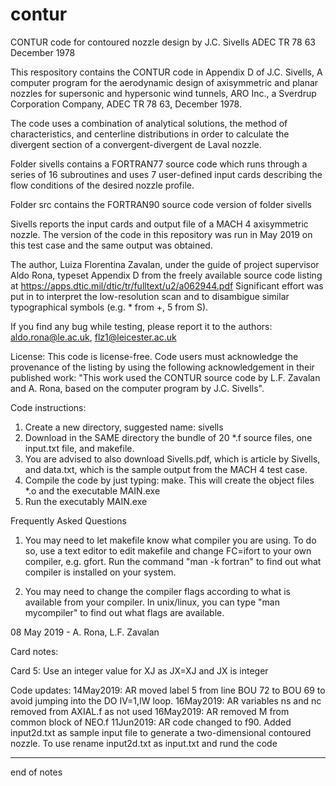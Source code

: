 # contur
CONTUR code for contoured nozzle design by J.C. Sivells ADEC TR 78 63 December 1978

This respository contains the CONTUR code in 
Appendix D of J.C. Sivells, A computer program for the aerodynamic
design of axisymmetric and planar nozzles for supersonic and hypersonic
wind tunnels, ARO Inc., a Sverdrup Corporation Company, ADEC TR 78 63,
December 1978.

The code uses a combination of analytical solutions, the method of 
characteristics, and centerline distributions in order to calculate the
divergent section of a convergent-divergent de Laval nozzle.
 
Folder sivells contains a FORTRAN77 source code which runs through 
a series of 16 subroutines and uses 7 user-defined input cards
describing the flow conditions of the desired nozzle profile.

Folder src contains the FORTRAN90 source code version of folder sivells

Sivells reports the input cards and output file of a MACH 4 
axisymmetric nozzle. The version of the code in this repository was
run in May 2019 on this test case and the same output was obtained.
 
The author, Luiza Florentina Zavalan, under the guide of project
supervisor Aldo Rona, typeset Appendix D from the freely available
source code listing at 
https://apps.dtic.mil/dtic/tr/fulltext/u2/a062944.pdf
Significant effort was put in to interpret the low-resolution scan and
to disambigue similar typographical symbols (e.g. * from +, 5 from S).

If you find any bug while testing, please report it to the authors: 
aldo.rona@le.ac.uk, flz1@leicester.ac.uk

License: This code is license-free. Code users must acknowledge the
provenance of the listing by using the following acknowledgement in
their published work: "This work
used the CONTUR source code by L.F. Zavalan and A. Rona, based on the
computer program by J.C. Sivells".

Code instructions:
1. Create a new directory, suggested name: sivells
2. Download in the SAME directory the bundle of 20 *.f source files,
   one input.txt file, and makefile.
3. You are advised to also download Sivells.pdf, which is article by
   Sivells, and data.txt, which is the sample output from the MACH 4 
   test case.
4. Compile the code by just typing: make. This will create the object
   files *.o and the executable MAIN.exe
5. Run the executably MAIN.exe

Frequently Asked Questions
1. You may need to let makefile know what compiler you are using. To
do so, use a text editor to edit makefile and change FC=ifort to your
own compiler, e.g. gfort. Run the command "man -k fortran" to find out
what compiler is installed on your system.

2. You may need to change the compiler flags according to what is
available from your compiler. In unix/linux, you can type
"man mycompiler" to find out what flags are available.

08 May 2019 - A. Rona, L.F. Zavalan

Card notes:

Card 5: Use an integer value for XJ as JX=XJ and JX is integer

Code updates:
14May2019: AR moved label 5 from line BOU 72 to BOU 69 to avoid jumping
into the DO IV=1,IW loop.
16May2019: AR variables ns and nc removed from AXIAL.f as not used
16May2019: AR removed M from common block of NEO.f
11Jun2019: AR code changed to f90. Added input2d.txt as sample input
file to generate a two-dimensional contoured nozzle. To use rename
input2d.txt as input.txt and rund the code

-----
end of notes
